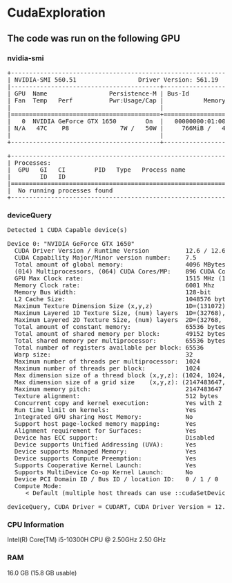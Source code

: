 # CudaExploration
  
## The code was run on the following GPU  
  
### nvidia-smi  
<pre>
+-----------------------------------------------------------------------------------------+  
| NVIDIA-SMI 560.51                 Driver Version: 561.19         CUDA Version: 12.6     |  
|-----------------------------------------+------------------------+----------------------+  
| GPU  Name                 Persistence-M | Bus-Id          Disp.A | Volatile Uncorr. ECC |  
| Fan  Temp   Perf          Pwr:Usage/Cap |           Memory-Usage | GPU-Util  Compute M. |  
|                                         |                        |               MIG M. |  
|=========================================+========================+======================|  
|   0  NVIDIA GeForce GTX 1650        On  |   00000000:01:00.0  On |                  N/A |  
| N/A   47C    P8              7W /   50W |     766MiB /   4096MiB |      1%      Default |  
|                                         |                        |                  N/A |  
+-----------------------------------------+------------------------+----------------------+  
  
+-----------------------------------------------------------------------------------------+  
| Processes:                                                                              |  
|  GPU   GI   CI        PID   Type   Process name                              GPU Memory |  
|        ID   ID                                                               Usage      |  
|=========================================================================================|  
|  No running processes found                                                             |  
+-----------------------------------------------------------------------------------------+  
</pre>
  
### deviceQuery  
  
<pre>
Detected 1 CUDA Capable device(s)  
  
Device 0: "NVIDIA GeForce GTX 1650"  
  CUDA Driver Version / Runtime Version          12.6 / 12.6  
  CUDA Capability Major/Minor version number:    7.5  
  Total amount of global memory:                 4096 MBytes (4294639616 bytes)  
  (014) Multiprocessors, (064) CUDA Cores/MP:    896 CUDA Cores  
  GPU Max Clock rate:                            1515 MHz (1.51 GHz)  
  Memory Clock rate:                             6001 Mhz  
  Memory Bus Width:                              128-bit  
  L2 Cache Size:                                 1048576 bytes  
  Maximum Texture Dimension Size (x,y,z)         1D=(131072), 2D=(131072, 65536), 3D=(16384, 16384, 16384)  
  Maximum Layered 1D Texture Size, (num) layers  1D=(32768), 2048 layers  
  Maximum Layered 2D Texture Size, (num) layers  2D=(32768, 32768), 2048 layers  
  Total amount of constant memory:               65536 bytes  
  Total amount of shared memory per block:       49152 bytes  
  Total shared memory per multiprocessor:        65536 bytes  
  Total number of registers available per block: 65536  
  Warp size:                                     32  
  Maximum number of threads per multiprocessor:  1024  
  Maximum number of threads per block:           1024  
  Max dimension size of a thread block (x,y,z): (1024, 1024, 64)  
  Max dimension size of a grid size    (x,y,z): (2147483647, 65535, 65535)  
  Maximum memory pitch:                          2147483647 bytes  
  Texture alignment:                             512 bytes  
  Concurrent copy and kernel execution:          Yes with 2 copy engine(s)  
  Run time limit on kernels:                     Yes  
  Integrated GPU sharing Host Memory:            No  
  Support host page-locked memory mapping:       Yes  
  Alignment requirement for Surfaces:            Yes  
  Device has ECC support:                        Disabled  
  Device supports Unified Addressing (UVA):      Yes  
  Device supports Managed Memory:                Yes  
  Device supports Compute Preemption:            Yes  
  Supports Cooperative Kernel Launch:            Yes  
  Supports MultiDevice Co-op Kernel Launch:      No  
  Device PCI Domain ID / Bus ID / location ID:   0 / 1 / 0  
  Compute Mode:  
     < Default (multiple host threads can use ::cudaSetDevice() with device simultaneously) >  
  
deviceQuery, CUDA Driver = CUDART, CUDA Driver Version = 12.6, CUDA Runtime Version = 12.6, NumDevs = 1  
</pre>
  
### CPU Information  
  
Intel(R) Core(TM) i5-10300H CPU @ 2.50GHz   2.50 GHz  

### RAM  
  
16.0 GB (15.8 GB usable)  